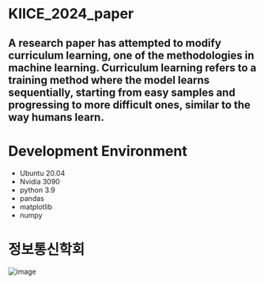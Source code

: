 # KIICE_2024_paper

## A research paper has attempted to modify curriculum learning, one of the methodologies in machine learning. **Curriculum learning** refers to a training method where the model learns sequentially, starting from easy samples and progressing to more difficult ones, similar to the way humans learn.

# Development Environment

  - Ubuntu 20.04
  - Nvidia 3090
  - python 3.9
  - pandas
  - matplotlib
  - numpy

# 

# 정보통신학회 


![image](https://github.com/NICESONY/SAM-PROJECT/assets/106459423/e2f7c732-1b54-4f63-9562-85c245ad2974)

